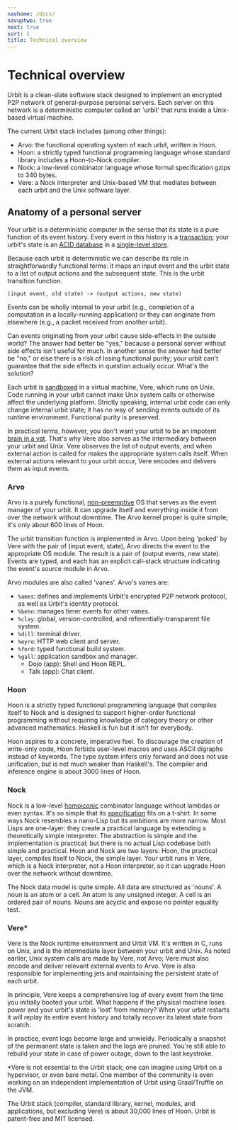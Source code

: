 ```yaml
---
navhome: /docs/
navuptwo: true
next: true
sort: 1
title: Technical overview
---
```


# Technical overview

Urbit is a clean-slate software stack designed to implement an encrypted P2P network of general-purpose personal servers.  Each server on this network is a deterministic computer called an 'urbit' that runs inside a Unix-based virtual machine.

The current Urbit stack includes (among other things):

- Arvo: the functional operating system of each urbit, written in Hoon.
- Hoon: a strictly typed functional programming language whose standard library includes a Hoon-to-Nock compiler.
- Nock: a low-level combinator language whose formal specification gzips to 340 bytes.
- Vere: a Nock interpreter and Unix-based VM that mediates between each urbit and the Unix software layer.

## Anatomy of a personal server

Your urbit is a deterministic computer in the sense that its state is a pure function of its event history.  Every event in this history is a [transaction](https://en.wikipedia.org/wiki/Transaction_processing); your urbit's state is an [ACID database](https://en.wikipedia.org/wiki/ACID) in a [single-level store](https://en.wikipedia.org/wiki/Single-level_store).

Because each urbit is deterministic we can describe its role in straightforwardly functional terms: it maps an input event and the urbit state to a list of output actions and the subsequent state.  This is the urbit transition function.

```
(input event, old state) -> (output actions, new state)
```

Events can be wholly internal to your urbit (e.g., completion of a computation in a locally-running application) or they can originate from elsewhere (e.g., a packet received from another urbit).

Can events originating from your urbit cause side-effects in the outside world?  The answer had better be "yes," because a personal server without side effects isn't useful for much.  In another sense the answer had better be "no," or else there is a risk of losing functional purity; your urbit can't guarantee that the side effects in question actually occur.  What's the solution?

Each urbit is [sandboxed](https://en.wikipedia.org/wiki/Sandbox_(computer_security)) in a virtual machine, Vere, which runs on Unix.  Code running in your urbit cannot make Unix system calls or otherwise affect the underlying platform.  Strictly speaking, internal urbit code can only change internal urbit state; it has no way of sending events outside of its runtime environment.  Functional purity is preserved.

In practical terms, however, you don't want your urbit to be an impotent [brain in a vat](https://en.wikipedia.org/wiki/Brain_in_a_vat).  That's why Vere also serves as the intermediary between your urbit and Unix.  Vere observes the list of output events, and when external action is called for makes the appropriate system calls itself.  When external actions relevant to your urbit occur, Vere encodes and delivers them as input events.

### Arvo

Arvo is a purely functional, [non-preemptive](https://en.wikipedia.org/wiki/Cooperative_multitasking) OS that serves as the event manager of your urbit.  It can upgrade itself and everything inside it from over the network without downtime.  The Arvo kernel proper is quite simple; it's only about 600 lines of Hoon.

The urbit transition function is implemented in Arvo.  Upon being 'poked' by Vere with the pair of (input event, state), Arvo directs the event to the appropriate OS module.  The result is a pair of (output events, new state).  Events are typed, and each has an explicit call-stack structure indicating the event's source module in Arvo.

Arvo modules are also called 'vanes'.  Arvo's vanes are:

- `%ames`: defines and implements Urbit's encrypted P2P network protocol, as well as Urbit's identity protocol.
- `%behn`: manages timer events for other vanes.
- `%clay`: global, version-controlled, and referentially-transparent file system.
- `%dill`: terminal driver.
- `%eyre`: HTTP web client and server.
- `%ford`: typed functional build system.
- `%gall`: application sandbox and manager.
  - Dojo (app): Shell and Hoon REPL.
  - Talk (app): Chat client.

### Hoon

Hoon is a strictly typed functional programming language that compiles itself to Nock and is designed to support higher-order functional programming without requiring knowledge of category theory or other advanced mathematics.  Haskell is fun but it isn't for everybody.

Hoon aspires to a concrete, imperative feel.  To discourage the creation of write-only code, Hoon forbids user-level macros and uses ASCII digraphs instead of keywords.  The type system infers only forward and does not use unification, but is not much weaker than Haskell's.  The compiler and inference engine is about 3000 lines of Hoon.

### Nock

Nock is a low-level [homoiconic](https://en.wikipedia.org/wiki/Homoiconicity) combinator language without lambdas or even syntax.  It's so simple that its [specification](../../nock/definition) fits on a t-shirt.  In some ways Nock resembles a nano-Lisp but its ambitions are more narrow.  Most Lisps are one-layer: they create a practical language by extending a theoretically simple interpreter.  The abstraction is simple and the implementation is practical; but there is no actual Lisp codebase both simple and practical.  Hoon and Nock are two layers: Hoon, the practical layer, compiles itself to Nock, the simple layer.  Your urbit runs in Vere, which is a Nock interpreter, not a Hoon interpreter, so it can upgrade Hoon over the network without downtime.

The Nock data model is quite simple.  All data are structured as 'nouns'.  A noun is an atom or a cell.  An atom is any unsigned integer.  A cell is an ordered pair of nouns.  Nouns are acyclic and expose no pointer equality test.

### Vere\*

Vere is the Nock runtime environment and Urbit VM.  It's written in C, runs on Unix, and is the intermediate layer between your urbit and Unix.  As noted earlier, Unix system calls are made by Vere, not Arvo; Vere must also encode and deliver relevant external events to Arvo.  Vere is also responsible for implementing jets and maintaining the persistent state of each urbit.

In principle, Vere keeps a comprehensive log of every event from the time you initially booted your urbit.  What happens if the physical machine loses power and your urbit's state is 'lost' from memory?  When your urbit restarts it will replay its entire event history and totally recover its latest state from scratch.

In practice, event logs become large and unwieldy.  Periodically a snapshot of the permanent state is taken and the logs are pruned.  You're still able to rebuild your state in case of power outage, down to the last keystroke.

\*Vere is not essential to the Urbit stack; one can imagine using Urbit on a hypervisor, or even bare metal.  One member of the community is even working on an independent implementation of Urbit using Graal/Truffle on the JVM.

The Urbit stack (compiler, standard library, kernel, modules, and applications, but excluding Vere) is about 30,000 lines of Hoon.  Urbit is patent-free and MIT licensed.
